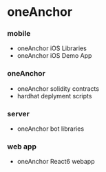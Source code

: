 # oneAnchor

### mobile 

* oneAnchor iOS Libraries
* oneAnchor iOS Demo App

### oneAnchor

* oneAnchor solidity contracts
* hardhat deplyment scripts

### server

* oneAnchor bot libraries

### web app

* oneAnchor React6 webapp
